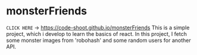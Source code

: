 # monsterFriends
`CLICK HERE` -> https://code-shoot.github.io/monsterFriends
This is a simple project, which i develop to learn the basics of react. 
In this project, I fetch some monster images from 'robohash' and some random users for another API.
